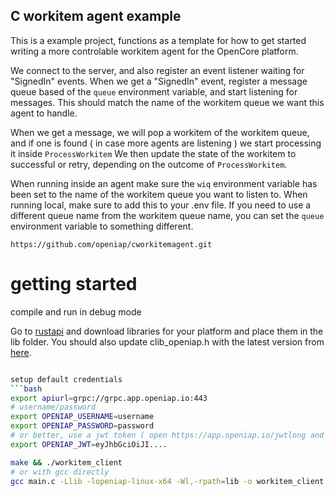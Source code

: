 ## C workitem agent example
This is a example project, functions as a template for how to get started writing a more controlable workitem agent for the OpenCore platform.

We connect to the server, and also register an event listener waiting for "SignedIn" events. 
When we get a "SignedIn" event, register a message queue based of the `queue` environment variable, and start listening for messages.
This should match the name of the workitem queue we want this agent to handle.

When we get a message, we will pop a workitem of the workitem queue, and if one is found ( in case more agents are listening )
we start processing it inside `ProcessWorkitem` 
We then update the state of the workitem to successful or retry, depending on the outcome of `ProcessWorkitem`.

When running inside an agent make sure the `wiq` environment variable has been set to the name of the workitem queue you want to listen to.
When running local, make sure to add this to your .env file.
If you need to use a different queue name from the workitem queue name, you can set the `queue` environment variable to something different.

```
https://github.com/openiap/cworkitemagent.git
```

# getting started
compile and run in debug mode

Go to [rustapi](https://github.com/openiap/rustapi/releases) and download libraries for your platform and place them in the lib folder.
You should also update clib_openiap.h with the latest version from [here](https://github.com/openiap/rustapi/blob/main/crates/clib/clib_openiap.h).

```bash

setup default credentials
```bash
export apiurl=grpc://grpc.app.openiap.io:443
# username/password
export OPENIAP_USERNAME=username
export OPENIAP_PASSWORD=password
# or better, use a jwt token ( open https://app.openiap.io/jwtlong and copy the jwt value)
export OPENIAP_JWT=eyJhbGciOiJI....
```

```bash
make && ./workitem_client
# or with gcc directly
gcc main.c -Llib -lopeniap-linux-x64 -Wl,-rpath=lib -o workitem_client && ./workitem_client
```

